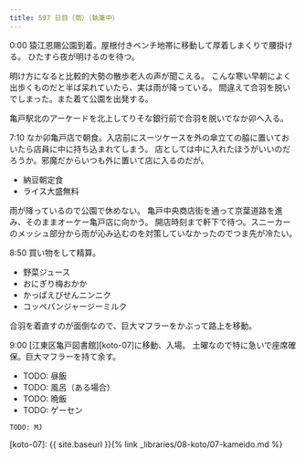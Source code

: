 ```yaml
---
title: 597 日目（雨）（執筆中）
---
```


0:00 猿江恩賜公園到着。屋根付きベンチ地帯に移動して厚着しまくりで腰掛ける。
ひたすら夜が明けるのを待つ。

明け方になると比較的大勢の散歩老人の声が聞こえる。
こんな寒い早朝によく出歩くものだと半ば呆れていたら、実は雨が降っている。
間違えて合羽を脱いでしまった。また着て公園を出発する。

亀戸駅北のアーケードを北上してりそな銀行前で合羽を脱いでなか卯へ入る。

7:10 なか卯亀戸店で朝食。入店前にスーツケースを外の傘立ての脇に置いておいたら店員に中に持ち込まれてしまう。
店としては中に入れたほうがいいのだろうか。邪魔だからいつも外に置いて店に入るのだが。
* 納豆朝定食
* ライス大盛無料

雨が降っているので公園で休めない。
亀戸中央商店街を通って京葉道路を進み、そのままオーケー亀戸店に向かう。
開店時刻まで軒下で待つ。スニーカーのメッシュ部分から雨が沁み込むのを対策していなかったのでつま先が冷たい。

8:50 買い物をして精算。
* 野菜ジュース
* おにぎり梅おかか
* かっぱえびせんニンニク
* コッペパンジャージーミルク

合羽を着直すのが面倒なので、巨大マフラーをかぶって路上を移動。

9:00 [江東区亀戸図書館][koto-07]に移動、入場。
土曜なので特に急いで座席確保。巨大マフラーを持て余す。

* TODO: 昼飯
* TODO: 風呂（ある場合）
* TODO: 晩飯
* TODO: ゲーセン

```text
TODO: MJ
```

[koto-07]: {{ site.baseurl }}{% link _libraries/08-koto/07-kameido.md %}
